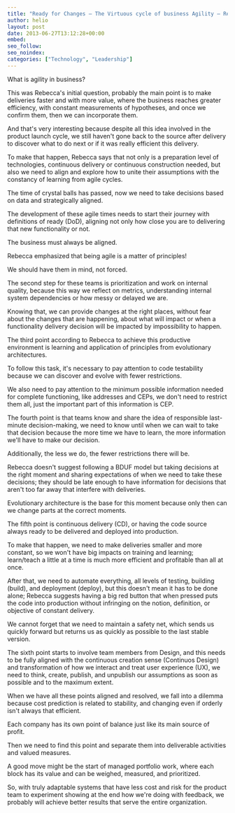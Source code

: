 ```yaml
---
title: "Ready for Changes – The Virtuous cycle of business Agility – Rebecca Parsons"
author: helio
layout: post
date: 2013-06-27T13:12:28+00:00
embed: 
seo_follow: 
seo_noindex: 
categories: ["Technology", "Leadership"]
---
```


What is agility in business?

This was Rebecca's initial question, probably the main point is to make deliveries faster and with more value, where the business reaches greater efficiency, with constant measurements of hypotheses, and once we confirm them, then we can incorporate them.

And that's very interesting because despite all this idea involved in the product launch cycle, we still haven't gone back to the source after delivery to discover what to do next or if it was really efficient this delivery.

To make that happen, Rebecca says that not only is a preparation level of technologies, continuous delivery or continuous construction needed, but also we need to align and explore how to unite their assumptions with the constancy of learning from agile cycles.

The time of crystal balls has passed, now we need to take decisions based on data and strategically aligned.

The development of these agile times needs to start their journey with definitions of ready (DoD), aligning not only how close you are to delivering that new functionality or not.

The business must always be aligned.

Rebecca emphasized that being agile is a matter of principles!

We should have them in mind, not forced.

The second step for these teams is prioritization and work on internal quality, because this way we reflect on metrics, understanding internal system dependencies or how messy or delayed we are.

Knowing that, we can provide changes at the right places, without fear about the changes that are happening, about what will impact or when a functionality delivery decision will be impacted by impossibility to happen.

The third point according to Rebecca to achieve this productive environment is learning and application of principles from evolutionary architectures.

To follow this task, it's necessary to pay attention to code testability because we can discover and evolve with fewer restrictions.

We also need to pay attention to the minimum possible information needed for complete functioning, like addresses and CEPs, we don't need to restrict them all, just the important part of this information is CEP.

The fourth point is that teams know and share the idea of responsible last-minute decision-making, we need to know until when we can wait to take that decision because the more time we have to learn, the more information we'll have to make our decision.

Additionally, the less we do, the fewer restrictions there will be.

Rebecca doesn't suggest following a BDUF model but taking decisions at the right moment and sharing expectations of when we need to take these decisions; they should be late enough to have information for decisions that aren't too far away that interfere with deliveries.

Evolutionary architecture is the base for this moment because only then can we change parts at the correct moments.

The fifth point is continuous delivery (CD), or having the code source always ready to be delivered and deployed into production.

To make that happen, we need to make deliveries smaller and more constant, so we won't have big impacts on training and learning; learn/teach a little at a time is much more efficient and profitable than all at once.

After that, we need to automate everything, all levels of testing, building (build), and deployment (deploy), but this doesn't mean it has to be done alone; Rebecca suggests having a big red button that when pressed puts the code into production without infringing on the notion, definition, or objective of constant delivery.

We cannot forget that we need to maintain a safety net, which sends us quickly forward but returns us as quickly as possible to the last stable version.

The sixth point starts to involve team members from Design, and this needs to be fully aligned with the continuous creation sense (Continuos Design) and transformation of how we interact and treat user experience (UX), we need to think, create, publish, and unpublish our assumptions as soon as possible and to the maximum extent.

When we have all these points aligned and resolved, we fall into a dilemma because cost prediction is related to stability, and changing even if orderly isn't always that efficient.

Each company has its own point of balance just like its main source of profit.

Then we need to find this point and separate them into deliverable activities and valued measures.

A good move might be the start of managed portfolio work, where each block has its value and can be weighed, measured, and prioritized.

So, with truly adaptable systems that have less cost and risk for the product team to experiment showing at the end how we're doing with feedback, we probably will achieve better results that serve the entire organization.